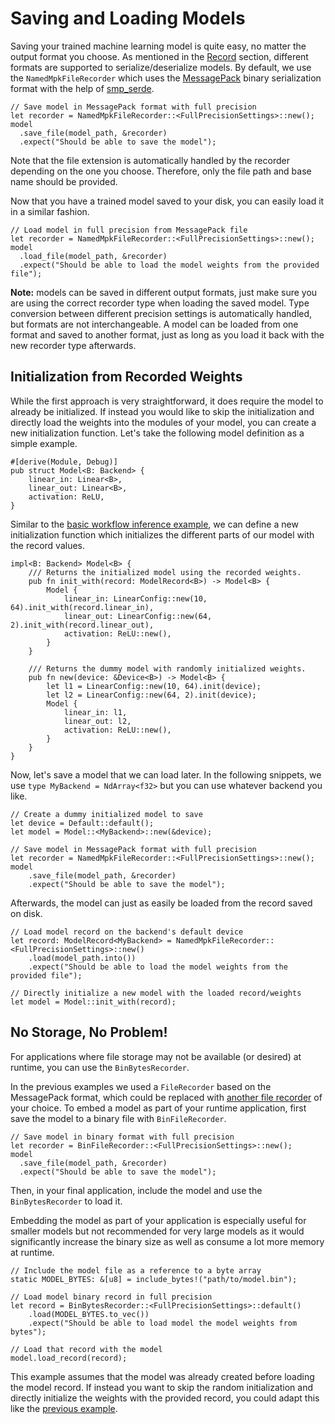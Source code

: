 # Saving and Loading Models

Saving your trained machine learning model is quite easy, no matter the output format you choose. As
mentioned in the [Record](./building-blocks/record.md) section, different formats are supported to
serialize/deserialize models. By default, we use the `NamedMpkFileRecorder` which uses the
[MessagePack](https://msgpack.org/) binary serialization format with the help of
[smp_serde](https://docs.rs/rmp-serde/).

```rust, ignore
// Save model in MessagePack format with full precision
let recorder = NamedMpkFileRecorder::<FullPrecisionSettings>::new();
model
  .save_file(model_path, &recorder)
  .expect("Should be able to save the model");
```

Note that the file extension is automatically handled by the recorder depending on the one you
choose. Therefore, only the file path and base name should be provided.

Now that you have a trained model saved to your disk, you can easily load it in a similar fashion.

```rust, ignore
// Load model in full precision from MessagePack file
let recorder = NamedMpkFileRecorder::<FullPrecisionSettings>::new();
model
  .load_file(model_path, &recorder)
  .expect("Should be able to load the model weights from the provided file");
```

**Note:** models can be saved in different output formats, just make sure you are using the correct
recorder type when loading the saved model. Type conversion between different precision settings is
automatically handled, but formats are not interchangeable. A model can be loaded from one format
and saved to another format, just as long as you load it back with the new recorder type afterwards.

## Initialization from Recorded Weights

While the first approach is very straightforward, it does require the model to already be
initialized. If instead you would like to skip the initialization and directly load the weights into
the modules of your model, you can create a new initialization function. Let's take the following
model definition as a simple example.

```rust, ignore
#[derive(Module, Debug)]
pub struct Model<B: Backend> {
    linear_in: Linear<B>,
    linear_out: Linear<B>,
    activation: ReLU,
}
```

Similar to the [basic workflow inference example](../basic-workflow/inference.md), we can define a
new initialization function which initializes the different parts of our model with the record
values.

```rust, ignore
impl<B: Backend> Model<B> {
    /// Returns the initialized model using the recorded weights.
    pub fn init_with(record: ModelRecord<B>) -> Model<B> {
        Model {
            linear_in: LinearConfig::new(10, 64).init_with(record.linear_in),
            linear_out: LinearConfig::new(64, 2).init_with(record.linear_out),
            activation: ReLU::new(),
        }
    }

    /// Returns the dummy model with randomly initialized weights.
    pub fn new(device: &Device<B>) -> Model<B> {
        let l1 = LinearConfig::new(10, 64).init(device);
        let l2 = LinearConfig::new(64, 2).init(device);
        Model {
            linear_in: l1,
            linear_out: l2,
            activation: ReLU::new(),
        }
    }
}
```

Now, let's save a model that we can load later. In the following snippets, we use
`type MyBackend = NdArray<f32>` but you can use whatever backend you like.

```rust, ignore
// Create a dummy initialized model to save
let device = Default::default();
let model = Model::<MyBackend>::new(&device);

// Save model in MessagePack format with full precision
let recorder = NamedMpkFileRecorder::<FullPrecisionSettings>::new();
model
    .save_file(model_path, &recorder)
    .expect("Should be able to save the model");
```

Afterwards, the model can just as easily be loaded from the record saved on disk.

```rust, ignore
// Load model record on the backend's default device
let record: ModelRecord<MyBackend> = NamedMpkFileRecorder::<FullPrecisionSettings>::new()
    .load(model_path.into())
    .expect("Should be able to load the model weights from the provided file");

// Directly initialize a new model with the loaded record/weights
let model = Model::init_with(record);
```

## No Storage, No Problem!

For applications where file storage may not be available (or desired) at runtime, you can use the
`BinBytesRecorder`.

In the previous examples we used a `FileRecorder` based on the MessagePack format, which could be
replaced with [another file recorder](./building-blocks/record.md#recorder) of your choice. To embed
a model as part of your runtime application, first save the model to a binary file with
`BinFileRecorder`.

```rust, ignore
// Save model in binary format with full precision
let recorder = BinFileRecorder::<FullPrecisionSettings>::new();
model
  .save_file(model_path, &recorder)
  .expect("Should be able to save the model");
```

Then, in your final application, include the model and use the `BinBytesRecorder` to load it.

Embedding the model as part of your application is especially useful for smaller models but not
recommended for very large models as it would significantly increase the binary size as well as
consume a lot more memory at runtime.

```rust, ignore
// Include the model file as a reference to a byte array
static MODEL_BYTES: &[u8] = include_bytes!("path/to/model.bin");

// Load model binary record in full precision
let record = BinBytesRecorder::<FullPrecisionSettings>::default()
    .load(MODEL_BYTES.to_vec())
    .expect("Should be able to load model the model weights from bytes");

// Load that record with the model
model.load_record(record);
```

This example assumes that the model was already created before loading the model record. If instead
you want to skip the random initialization and directly initialize the weights with the provided
record, you could adapt this like the [previous example](#initialization-from-recorded-weights).
